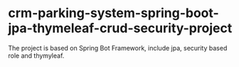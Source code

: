 # crm-parking-system-spring-boot-jpa-thymeleaf-crud-security-project
The project is based on Spring Bot Framework, include jpa, security based role and thymyleaf.
